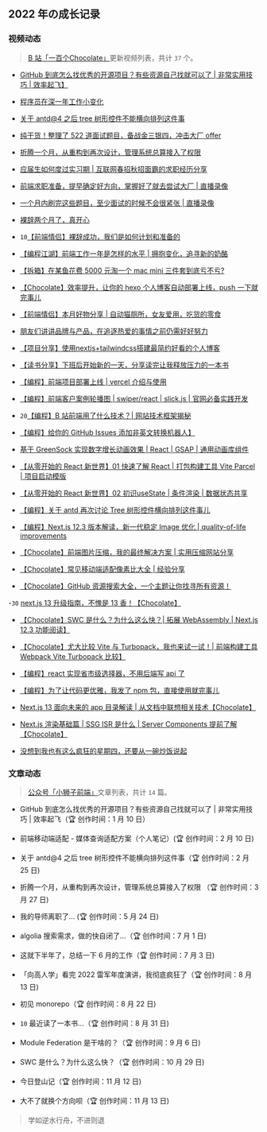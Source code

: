 ## 2022 年の成长记录

### 视频动态

> [B 站「一百个Chocolate」](https://space.bilibili.com/351534170)更新视频列表，共计 `37` 个。

- [GitHub 到底怎么找优秀的开源项目？有些资源自己找就可以了 | 非常实用技巧 | 效率起飞】](https://www.bilibili.com/video/BV1Cr4y1v7cq/?share_source=copy_web&vd_source=3c011055df411cd7eaf08a638498a0b2)
- [程序员在深一年工作小变化](https://www.bilibili.com/video/BV1EZ4y1k7cH/?share_source=copy_web&vd_source=3c011055df411cd7eaf08a638498a0b2)

- [关于 antd@4 之后 tree 树形控件不能横向排列这件事](https://www.bilibili.com/video/BV1AT4y1Q78d/?share_source=copy_web&vd_source=3c011055df411cd7eaf08a638498a0b2)

- [纯干货！整理了 522 道面试题目，备战金三银四，冲击大厂 offer](https://www.bilibili.com/video/BV1FT4y1Q7mF/?share_source=copy_web&vd_source=3c011055df411cd7eaf08a638498a0b2)

- [折腾一个月，从重构到再次设计，管理系统总算接入了权限](https://www.bilibili.com/video/BV11a411x7g2/?share_source=copy_web&vd_source=3c011055df411cd7eaf08a638498a0b2)

- [应届生如何度过实习期 | 互联网春招秋招面霸的求职经历分享](https://www.bilibili.com/video/BV1pq4y1e7oM/?share_source=copy_web&vd_source=3c011055df411cd7eaf08a638498a0b2)

- [前端求职准备，提早确定好方向，掌握好了就去尝试大厂 | 直播录像](https://www.bilibili.com/video/BV1594y1Z7sz/?share_source=copy_web&vd_source=3c011055df411cd7eaf08a638498a0b2)

- [一个月内刷完这些题目，至少面试的时候不会很紧张 | 直播录像](https://www.bilibili.com/video/BV1iZ4y1U7m8/?share_source=copy_web&vd_source=3c011055df411cd7eaf08a638498a0b2)

- [裸辞两个月了，真开心](https://www.bilibili.com/video/BV1Vu411y7up/?share_source=copy_web&vd_source=3c011055df411cd7eaf08a638498a0b2)

- `10`[【前端情侣】裸辞成功，我们是如何计划和准备的](https://www.bilibili.com/video/BV1xF411T7op/?share_source=copy_web&vd_source=3c011055df411cd7eaf08a638498a0b2)

- [【编程江湖】前端工作一年是怎样的水平 | 拥抱变化，追寻新的奶酪]( https://www.bilibili.com/video/BV1a3411N7yW/?share_source=copy_web&vd_source=3c011055df411cd7eaf08a638498a0b2)

- [【拆箱】在某鱼花费 5000 元淘一个 mac mini 三件套到底亏不亏?](https://www.bilibili.com/video/BV1QZ4y1i78s/?share_source=copy_web&vd_source=3c011055df411cd7eaf08a638498a0b2)

- [【Chocolate】效率提升，让你的 hexo 个人博客自动部署上线，push 一下就完事儿](https://www.bilibili.com/video/BV13B4y1x7ZS/?share_source=copy_web&vd_source=3c011055df411cd7eaf08a638498a0b2)

- [【前端情侣】本月好物分享 | 自动猫厕所，女友爱用，吃货的零食](https://www.bilibili.com/video/BV1HU4y1Q7bx/?share_source=copy_web&vd_source=3c011055df411cd7eaf08a638498a0b2)

- [朋友们讲讲品牌与产品，在追逐热爱的事情之前仍需好好努力](https://www.bilibili.com/video/BV1mG4y167WZ/?share_source=copy_web&vd_source=3c011055df411cd7eaf08a638498a0b2)

- [【项目分享】使用nextjs+tailwindcss搭建最简约好看的个人博客](https://www.bilibili.com/video/BV1jT411M7Js/?share_source=copy_web&vd_source=3c011055df411cd7eaf08a638498a0b2)

- [【读书分享】下班后开始新的一天，分享读完让我释放压力的一本书](https://www.bilibili.com/video/BV1ha411g72y/?share_source=copy_web&vd_source=3c011055df411cd7eaf08a638498a0b2)

- [【编程】前端项目部署上线 | vercel 介绍与使用](https://www.bilibili.com/video/BV11B4y1J7Rg/?share_source=copy_web&vd_source=3c011055df411cd7eaf08a638498a0b2)

- [【编程】前端客户案例轮播图 | swiper/react | slick.js | 官网必备实践开发](https://www.bilibili.com/video/BV1CW4y1Y7YY/?share_source=copy_web&vd_source=3c011055df411cd7eaf08a638498a0b2)

- `20`[【编程】B 站前端用了什么技术？| 网站技术框架揭秘](https://www.bilibili.com/video/BV1sB4y1773V/?share_source=copy_web&vd_source=3c011055df411cd7eaf08a638498a0b2)

- [【编程】给你的 GitHub Issues 添加非英文转换机器人】](https://www.bilibili.com/video/BV1we4y1B7Dr/?share_source=copy_web&vd_source=3c011055df411cd7eaf08a638498a0b2)

- [基于 GreenSock 实现数字增长动画效果 | React | GSAP | 通用动画库组件](https://www.bilibili.com/video/BV1VN4y1N7Kn/?share_source=copy_web&vd_source=3c011055df411cd7eaf08a638498a0b2)

- [【从零开始的 React 新世界】01 快速了解 React | 打包构建工具 Vite Parcel | 项目启动模版](https://www.bilibili.com/video/BV1g14y187tC/?share_source=copy_web&vd_source=3c011055df411cd7eaf08a638498a0b2)

- [【从零开始的 React 新世界】02 初识useState | 条件渲染 | 数据状态共享](https://www.bilibili.com/video/BV168411s7hY/?share_source=copy_web&vd_source=3c011055df411cd7eaf08a638498a0b2)

- [【编程】关于 antd 再次讨论 Tree 树形控件横向排列这件事儿](https://www.bilibili.com/video/BV1pR4y1R72i/?share_source=copy_web&vd_source=3c011055df411cd7eaf08a638498a0b2)

- [【编程】Next.js 12.3 版本解读，新一代稳定 Image 优化 | quality-of-life improvements](https://www.bilibili.com/video/BV1LP411N7CS/?share_source=copy_web&vd_source=3c011055df411cd7eaf08a638498a0b2)

- [【Chocolate】前端图片压缩，我的最终解决方案 | 实用压缩网站分享](https://www.bilibili.com/video/BV1de4y1S73n/?share_source=copy_web&vd_source=3c011055df411cd7eaf08a638498a0b2)

- [【Chocolate】常见移动端适配像素比大全 | 经验分享](https://www.bilibili.com/video/BV1fm4y1c7rq/?share_source=copy_web&vd_source=3c011055df411cd7eaf08a638498a0b2)

- [【Chocolate】GitHub 资源搜索大全，一个主题让你找寻所有资源！](https://www.bilibili.com/video/BV1dW4y177LQ/?share_source=copy_web&vd_source=3c011055df411cd7eaf08a638498a0b2)

-`30` [next.js 13 升级指南，不愧是 13 香！【Chocolate】](https://www.bilibili.com/video/BV15P4y1m7LL/?share_source=copy_web&vd_source=3c011055df411cd7eaf08a638498a0b2)


- [【Chocolate】SWC 是什么？为什么这么快？| 拓展 WebAssembly | Next.js 12.3 功能阅读】](https://www.bilibili.com/video/BV1de4y1e7eX/?share_source=copy_web&vd_source=3c011055df411cd7eaf08a638498a0b2)

- [【Chocolate】尤大比较 Vite 与 Turbopack，我也来试一试！| 前端构建工具 Webpack Vite Turbopack 比较】](https://www.bilibili.com/video/BV1PK411S77j/?share_source=copy_web&vd_source=3c011055df411cd7eaf08a638498a0b2)

- [【编程】react 实现省市级选择器，不用后端写 api 了](https://www.bilibili.com/video/BV1AK411m7g3/?share_source=copy_web&vd_source=3c011055df411cd7eaf08a638498a0b2)

- [【编程】为了让代码更优雅，我发了 npm 包，直接使用就完事儿](https://www.bilibili.com/video/BV1bd4y1r7gw/?share_source=copy_web&vd_source=3c011055df411cd7eaf08a638498a0b2)

- [Next.js 13 面向未来的 app 目录解读 | 从文档中联想相关技术【Chocolate】](https://www.bilibili.com/video/BV1Ue4y1x7Ve/?share_source=copy_web&vd_source=3c011055df411cd7eaf08a638498a0b2)

- [Next.js 渲染基础篇 | SSG ISR 是什么 | Server Components 提前了解【Chocolate】](https://www.bilibili.com/video/BV1tD4y1x7zT/?share_source=copy_web&vd_source=3c011055df411cd7eaf08a638498a0b2)

- [没想到我也有这么疯狂的星期四，还要从一碗炒饭说起](https://www.bilibili.com/video/BV1PY411f7Dv/?share_source=copy_web&vd_source=3c011055df411cd7eaf08a638498a0b2)

### 文章动态


> [公众号「小狮子前端」](https://img-blog.csdnimg.cn/img_convert/43c196751f4984c71011557d06e7e9b6.png)文章列表，共计 `14` 篇。


-  GitHub 到底怎么找优秀的开源项目？有些资源自己找就可以了 | 非常实用技巧 | 效率起飞（:trophy: 创作时间：1 月 10 日）

-  前端移动端适配 - 媒体查询适配方案（个人笔记）(:trophy: 创作时间：2 月 10 日)

-  关于 antd@4 之后 tree 树形控件不能横向排列这件事（:trophy: 创作时间：2 月 25 日)

- 折腾一个月，从重构到再次设计，管理系统总算接入了权限 （:trophy: 创作时间：3 月 27 日)

- 我的导师离职了... (:trophy: 创作时间：5 月 24 日)

- algolia 搜索需求，做的快自闭了...（:trophy: 创作时间：7 月 1 日)

- 这就下半年了，总结一下 6 月的工作（:trophy: 创作时间：7 月 3 日)

- 「向高人学」看完 2022 雷军年度演讲，我彻底疯狂了（:trophy: 创作时间：8 月 13 日)

- 初见 monorepo（:trophy: 创作时间：8 月 22 日)

- `10` 最近读了一本书...（:trophy: 创作时间：8 月 31 日)

- Module Federation 是干啥的？（:trophy: 创作时间：9 月 6 日)

- SWC 是什么？为什么这么快？（:trophy: 创作时间：10 月 29 日)

- 今日登山记（:trophy: 创作时间：11 月 12 日)

- 大不了就换个方向呗（:trophy: 创作时间：11 月 13 日)





> 学如逆水行舟，不进则退
